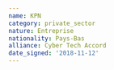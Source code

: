 ```yaml
---
name: KPN
category: private_sector
nature: Entreprise
nationality: Pays-Bas
alliance: Cyber Tech Accord
date_signed: '2018-11-12'
---
```

    